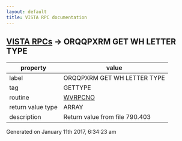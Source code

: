 ```yaml
---
layout: default
title: VISTA RPC documentation
---
```




## [VISTA RPCs](TableOfContent.md) &#8594; ORQQPXRM GET WH LETTER TYPE 

 property | value 
--- | --- 
 label | ORQQPXRM GET WH LETTER TYPE
 tag | GETTYPE
 routine | [WVRPCNO](http://code.osehra.org/dox/Routine_WVRPCNO_source.html)
 return value type | ARRAY
 description | Return value from file 790.403




Generated on January 11th 2017, 6:34:23 am
